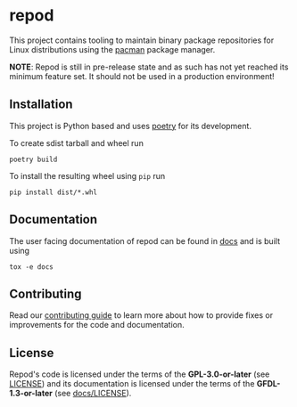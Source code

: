 # repod
This project contains tooling to maintain binary package repositories for Linux
distributions using the [pacman](https://archlinux.org/pacman/) package manager.

**NOTE**: Repod is still in pre-release state and as such has not yet reached
its minimum feature set. It should not be used in a production environment!

## Installation

This project is Python based and uses [poetry](https://python-poetry.org/) for
its development.

To create sdist tarball and wheel run

```
poetry build
```

To install the resulting wheel using `pip` run

```
pip install dist/*.whl
```

## Documentation

The user facing documentation of repod can be found in [docs](docs/) and is
built using

```
tox -e docs
```

## Contributing

Read our [contributing guide](CONTRIBUTING.md) to learn more about how to
provide fixes or improvements for the code and documentation.

## License

Repod's code is licensed under the terms of the **GPL-3.0-or-later** (see
[LICENSE](LICENSE)) and its documentation is licensed under the terms of the
**GFDL-1.3-or-later** (see [docs/LICENSE](docs/LICENSE)).

